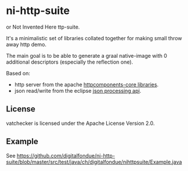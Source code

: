 # ni-http-suite

or Not Invented Here ttp-suite.


It's a minimalistic set of libraries collated together for making small throw away http demo.

The main goal is to be able to generate a graal native-image with 0 additional descriptors (especially the reflection one).

Based on:

 - http server from the  apache [httpcomponents-core libraries](https://hc.apache.org/httpcomponents-core-5.0.x/index.html).
 - json read/write from the eclipse [json processing api](https://eclipse-ee4j.github.io/jsonp/).
 
## License

vatchecker is licensed under the Apache License Version 2.0.

## Example

See https://github.com/digitalfondue/ni-http-suite/blob/master/src/test/java/ch/digitalfondue/nihttpsuite/Example.java 